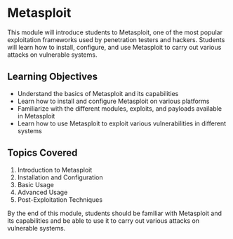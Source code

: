 # Metasploit

This module will introduce students to Metasploit, one of the most popular exploitation frameworks used by penetration testers and hackers. Students will learn how to install, configure, and use Metasploit to carry out various attacks on vulnerable systems.

## Learning Objectives

- Understand the basics of Metasploit and its capabilities
- Learn how to install and configure Metasploit on various platforms
- Familiarize with the different modules, exploits, and payloads available in Metasploit
- Learn how to use Metasploit to exploit various vulnerabilities in different systems

## Topics Covered

1. Introduction to Metasploit
1. Installation and Configuration
1. Basic Usage
1. Advanced Usage
1. Post-Exploitation Techniques

By the end of this module, students should be familiar with Metasploit and its capabilities and be able to use it to carry out various attacks on vulnerable systems.
